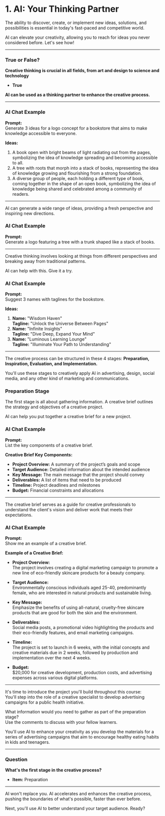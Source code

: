 # 1. AI: Your Thinking Partner

The ability to discover, create, or implement new ideas, solutions, and possibilities is essential in today's fast-paced and competitive world.

AI can elevate your creativity, allowing you to reach for ideas you never considered before. Let's see how!

---

### True or False?

**Creative thinking is crucial in all fields, from art and design to science and technology**

- **True**

**AI can be used as a thinking partner to enhance the creative process.**

---

### AI Chat Example

**Prompt:**  
Generate 3 ideas for a logo concept for a bookstore that aims to make knowledge accessible to everyone.

**Ideas:**

1. A book open with bright beams of light radiating out from the pages, symbolizing the idea of knowledge spreading and becoming accessible to all.
2. A tree with roots that morph into a stack of books, representing the idea of knowledge growing and flourishing from a strong foundation.
3. A diverse group of people, each holding a different type of book, coming together in the shape of an open book, symbolizing the idea of knowledge being shared and celebrated among a community of readers.

---

AI can generate a wide range of ideas, providing a fresh perspective and inspiring new directions.

### AI Chat Example

**Prompt:**  
Generate a logo featuring a tree with a trunk shaped like a stack of books.

---

Creative thinking involves looking at things from different perspectives and breaking away from traditional patterns.

AI can help with this. Give it a try.

### AI Chat Example

**Prompt:**  
Suggest 3 names with taglines for the bookstore.

**Ideas:**

1. **Name:** "Wisdom Haven"  
   **Tagline:** "Unlock the Universe Between Pages"
2. **Name:** "Infinite Insights"  
   **Tagline:** "Dive Deep, Expand Your Mind"
3. **Name:** "Luminous Learning Lounge"  
   **Tagline:** "Illuminate Your Path to Understanding"

---

The creative process can be structured in these 4 stages: **Preparation, Inspiration, Evaluation, and Implementation.**

You'll use these stages to creatively apply AI in advertising, design, social media, and any other kind of marketing and communications.

### Preparation Stage

The first stage is all about gathering information. A creative brief outlines the strategy and objectives of a creative project.

AI can help you put together a creative brief for a new project.

### AI Chat Example

**Prompt:**  
List the key components of a creative brief.

**Creative Brief Key Components:**

- **Project Overview:** A summary of the project’s goals and scope
- **Target Audience:** Detailed information about the intended audience
- **Key Message:** The main message that the project should convey
- **Deliverables:** A list of items that need to be produced
- **Timeline:** Project deadlines and milestones
- **Budget:** Financial constraints and allocations

---

The creative brief serves as a guide for creative professionals to understand the client's vision and deliver work that meets their expectations.

### AI Chat Example

**Prompt:**  
Show me an example of a creative brief.

**Example of a Creative Brief:**

- **Project Overview:**  
  The project involves creating a digital marketing campaign to promote a new line of eco-friendly skincare products for a beauty company.

- **Target Audience:**  
  Environmentally conscious individuals aged 25-40, predominantly female, who are interested in natural products and sustainable living.

- **Key Message:**  
  Emphasize the benefits of using all-natural, cruelty-free skincare products that are good for both the skin and the environment.

- **Deliverables:**  
  Social media posts, a promotional video highlighting the products and their eco-friendly features, and email marketing campaigns.

- **Timeline:**  
  The project is set to launch in 6 weeks, with the initial concepts and creative materials due in 2 weeks, followed by production and implementation over the next 4 weeks.

- **Budget:**  
  $20,000 for creative development, production costs, and advertising expenses across various digital platforms.

---

It's time to introduce the project you'll build throughout this course:  
You'll step into the role of a creative specialist to develop advertising campaigns for a public health initiative.

What information would you need to gather as part of the preparation stage?  
Use the comments to discuss with your fellow learners.

You'll use AI to enhance your creativity as you develop the materials for a series of advertising campaigns that aim to encourage healthy eating habits in kids and teenagers.

---

### Question

**What's the first stage in the creative process?**

- **Item:** Preparation

---

AI won't replace you. AI accelerates and enhances the creative process, pushing the boundaries of what's possible, faster than ever before.

Next, you'll use AI to better understand your target audience. Ready?
